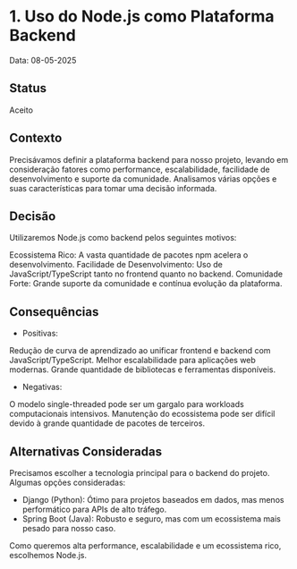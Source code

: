 # 1. Uso do Node.js como Plataforma Backend

Data: 08-05-2025

## Status

Aceito

## Contexto

Precisávamos definir a plataforma backend para nosso projeto, levando em consideração fatores como performance, escalabilidade, facilidade de desenvolvimento e suporte da comunidade. Analisamos várias opções e suas características para tomar uma decisão informada.

## Decisão

Utilizaremos Node.js como backend pelos seguintes motivos:

Ecossistema Rico: A vasta quantidade de pacotes npm acelera o desenvolvimento.
Facilidade de Desenvolvimento: Uso de JavaScript/TypeScript tanto no frontend quanto no backend.
Comunidade Forte: Grande suporte da comunidade e contínua evolução da plataforma.

## Consequências

- Positivas:

Redução de curva de aprendizado ao unificar frontend e backend com JavaScript/TypeScript.
Melhor escalabilidade para aplicações web modernas.
Grande quantidade de bibliotecas e ferramentas disponíveis.

- Negativas:

O modelo single-threaded pode ser um gargalo para workloads computacionais intensivos.
Manutenção do ecossistema pode ser difícil devido à grande quantidade de pacotes de terceiros.

## Alternativas Consideradas

Precisamos escolher a tecnologia principal para o backend do projeto. Algumas opções consideradas:

- Django (Python): Ótimo para projetos baseados em dados, mas menos performático para APIs de alto tráfego.
- Spring Boot (Java): Robusto e seguro, mas com um ecossistema mais pesado para nosso caso.

Como queremos alta performance, escalabilidade e um ecossistema rico, escolhemos Node.js.